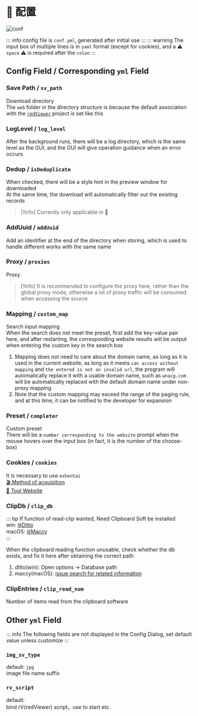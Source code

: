 # 🔨 配置

![conf](../../../assets/img/config/conf_usage_en.png)

::: info config file is `conf.yml`, generated after initial use
:::
::: warning The input box of multiple lines is in `yaml` format (except for cookies), and a ⚠️ `space` ⚠️ is required after the `colon`
:::

## Config Field / Corresponding `yml` Field

### Save Path / `sv_path`

Download directory  
The `web` folder in the directory structure is because the default association with the [`redViewer`](https://github.com/jasoneri/redViewer) project is set like this

### LogLevel / `log_level`

After the background runs, there will be a log directory, which is the same level as the GUI, and the GUI will give operation guidance when an error occurs

### Dedup / `isDeduplicate`

When checked, there will be a style hint in the preview window for downloaded  
At the same time, the download will automatically filter out the existing records  
> [!Info] Currently only applicable in 🔞

### AddUuid / `addUuid`

Add an identifier at the end of the directory when storing, which is used to handle different works with the same name

### Proxy / `proxies`

Proxy

> [!Info] It is recommended to configure the proxy here, rather than the global proxy mode, otherwise a lot of proxy traffic will be consumed when accessing the source

### Mapping / `custom_map`

Search input mapping  
When the search does not meet the preset, first add the key-value pair here, and after restarting, the corresponding website results will be output when entering the custom key in the search box

1. Mapping does not need to care about the domain name, as long as it is used in the current website, as long as it meets `can access without mapping` and `the entered is not an invalid url`, the program will automatically replace it with a usable domain name, such as `wnacg.com` will be automatically replaced with the default domain name under non-proxy mapping
2. Note that the custom mapping may exceed the range of the paging rule, and at this time, it can be notified to the developer for expansion

### Preset / `completer`

Custom preset  
There will be a `number corresponding to the website` prompt when the mouse hovers over the input box (in fact, it is the number of the choose-box)  

### Cookies / `cookies`

It is necessary to use `exhentai`  
[🎬 Method of acquisition](https://raw.githubusercontent.com/jasoneri/imgur/main/CGS/ehentai_get_cookies_new.gif)  
[🔗 Tool Website](https://tool.lu/en_US/curl/)

### ClipDb / `clip_db`

::: tip If function of read-clip wanted, Need Clipboard Soft be installed  
win: [🌐Ditto](https://github.com/sabrogden/Ditto)  
macOS: [🌐Maccy](https://github.com/p0deje/Maccy)  
:::

When the clipboard reading function unusable, check whether the db exists, and fix it here after obtaining the correct path

1. ditto(win): Open options → Database path  
2. maccy(macOS): [issue search for related information](https://github.com/p0deje/Maccy/issues/271)

### ClipEntries / `clip_read_num`

Number of items read from the clipboard software

## Other `yml` Field

::: info The following fields are not displayed in the Config Dialog, set default value unless customize
:::

### `img_sv_type`

default: `jpg`  
image file name suffix

### `rv_script`

default:  
bind rV(redViewer) script，use to start etc.  

